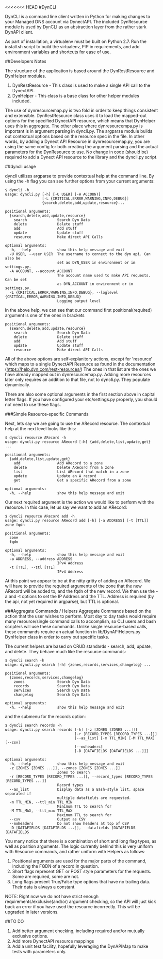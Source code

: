 <<<<<<< HEAD
#DynCLI

DynCLI is a command line client written in Python for making changes to your Managed DNS account via DynectAPI.
The included DynResource module is used by DynCLI as an abstraction layer from the rather stark DynAPI client.

As part of installation, a virtualenv must be built on Python 2.7.  Run the install.sh script to build the virtualenv,
PIP in requirements, and add environment variables and shortcuts for ease of use.

##Developers Notes

The structure of the application is based around the DynRestResource and DynHelper modules.  

1. DynRestResource - This class is used to make a single API call to the DynectAPI.
2. DynHelper - This class is a base class for other helper modules included.
        
The use of dynresourcemap.py is two fold in order to keep things consistent and extensible.  DynRestResource class uses 
it to load the mapped-out options for the specified DynectAPI resource, which means that DynHelper uses this in aggregate.
The other place where dynresourcempa.py is important is in argument parsing in dyncli.py.  The argparse module builds out
contextual options based on the resource spec in the file.   In other words, by adding a Dynect API Resource in dynresourcemap.py,
you are using the same config for both creating the argument parsing and the actual parameters for the DynResource to use.
No change in code (should be) required to add a Dynect API resource to the library and the dyncli.py script.

##dyncli usage

dyncli utilizes argparse to provide contextual help at the command line.  By using the -h flag you can see further options
from your current arguments:

    $ dyncli -h
    usage: dyncli.py [-h] [-U USER] [-A ACCOUNT]
                     [-L {CRITICAL,ERROR,WARNING,INFO,DEBUG}]
                     {search,delete,add,update,resource}...

    positional arguments:
      {search,delete,add,update,resource}
        search              Search Dyn Data
        delete              Delete stuff
        add                 Add stuff
        update              Update stuff
        resource            Make direct API Calls
    
    optional arguments:
      -h, --help            show this help message and exit
      -U USER, --user USER  The username to connect to the dyn api. Can also be
                            set as DYN_USER in environment or in settings.py.
      -A ACCOUNT, --account ACCOUNT
                            The account name used to make API requests. Can be set
                            as DYN_ACCOUNT in environment or in settings.py.
      -L {CRITICAL,ERROR,WARNING,INFO,DEBUG}, --loglevel {CRITICAL,ERROR,WARNING,INFO,DEBUG}
                            Logging output level

In the above help, we can see that our command first positional(required) argument is one of the ones in brackets

    positional arguments:
      {search,delete,add,update,resource}
        search              Search Dyn Data
        delete              Delete stuff
        add                 Add stuff
        update              Update stuff
        resource            Make direct API Calls

All of the above options are self-explanitory actions, except for 'resource' which maps to a single DynectAPI Resource as 
found in the documentation (https://help.dyn.com/rest-resources/)
The ones in that list are the ones we have already mapped out in dynresourcemap.py.  Adding more resources later only requires an
addition to that file, not to dyncli.py.  They populate dynamically.

There are also some optional arguments in the first section above in capital letter flags.  If you have configured your etc/settings.py
properly, you should not need to use these flags.

###Simple Resource-specific Commands

Next, lets say we are going to use the ARecord resource.  The contextual help at the next level looks like this:

    $ dyncli resource ARecord -h
    usage: dyncli.py resource ARecord [-h] {add,delete,list,update,get} ...
    
    positional arguments:
      {add,delete,list,update,get}
        add                 Add ARecord to a zone
        delete              Delete ARecord from a zone
        list                List ARecord that match in a zone
        update              Update an A record
        get                 Get a specific ARecord from a zone
    
    optional arguments:
      -h, --help            show this help message and exit


Our next required argument is the action we would like to perform with the resource.  In this case, let us say we want to add an ARecord:

    $ dyncli resource ARecord add -h
    usage: dyncli.py resource ARecord add [-h] [-a ADDRESS] [-t [TTL]] zone fqdn
    
    positional arguments:
      zone
      fqdn
    
    optional arguments:
      -h, --help            show this help message and exit
      -a ADDRESS, --address ADDRESS
                            IPv4 Address
      -t [TTL], --ttl [TTL]
                            IPv4 Address

At this point we appear to be at the nitty gritty of adding an ARecord.  We will have to provide the required arguments of the zone
that the new ARecord will be added to, and the fqdn of the new record.  We then use the -a and -t options to set the IP Address
and the TTL.  Address is required (by the api, not yet required in argparse), but TTL is optional.

###Aggregate Commands / Helpers
Aggregate Commands based on the action that the user wishes to perform.  Most day to day tasks would require many resource/single
command calls to accomplish, so CLI users and bash scripters will use these commands.
Unlike single resource-based calls, these commands require an actual function in lib/DynAPIHelpers.py DynHelper class in order to carry out
specific tasks.  

The current helpers are based on CRUD standards - search, add, update, and delete.  They behave much like the resource commands:

    $ dyncli search -h
    usage: dyncli.py search [-h] {zones,records,services,changelog} ...

    positional arguments:
      {zones,records,services,changelog}
        zones               Search Dyn Data
        records             Search Dyn Data
        services            Search Dyn Data
        changelog           Search Dyn Data
    
    optional arguments:
      -h, --help            show this help message and exit

and the submenu for the records option:

    $ dyncli search records -h
    usage: dyncli.py search records [-h] [-z [ZONES [ZONES ...]]]
                                    [-r [RECORD_TYPES [RECORD_TYPES ...]]]
                                    [--as_list] [-m TTL_MIN] [-M TTL_MAX] [--csv]
                                    [--noheaders]
                                    [-D [DATAFIELDS [DATAFIELDS ...]]]
                                    
    optional arguments:
      -h, --help            show this help message and exit
      -z [ZONES [ZONES ...]], --zones [ZONES [ZONES ...]]
                            Zones to search
      -r [RECORD_TYPES [RECORD_TYPES ...]], --record_types [RECORD_TYPES [RECORD_TYPES ...]]
                            Record types
      --as_list             Display data as a Bash-style list, space separated if
                            multiple datafields are requested.
      -m TTL_MIN, --ttl_min TTL_MIN
                            Minimum TTL to search for
      -M TTL_MAX, --ttl_max TTL_MAX
                            Maximum TTL to search for
      --csv                 Output as CSV
      --noheaders           Do not show headers at top of CSV
      -D [DATAFIELDS [DATAFIELDS ...]], --datafields [DATAFIELDS [DATAFIELDS

You many notice that there is a combination of short and long flag types, as well as position arguments.  The logic currently
behind this is very uniform with Resource commands, and rather uniform with Helpers as follows:

1. Positional arguments are used for the major parts of the command, including the FQDN of a record in question.
2. Short flags represent GET or POST style parameters for the requests.  Some are required, some are not.
3. Long flags present True/False type options that have no trailing data.  Their data is always a constant.

NOTE:  Right now we do not have strict enough requirements/exclusive(and/or) argument checking, so the API will just kick back
an error if you have used the resource incorrectly.  This will be upgraded in later versions.

##TO DO
1. Add better argument checking, including required and/or mutually exclusive options.
2. Add more DynectAPI resource mappings
3. Add a unit test facility, hopefully leveraging the DynAPIMap to make tests with parameters only.